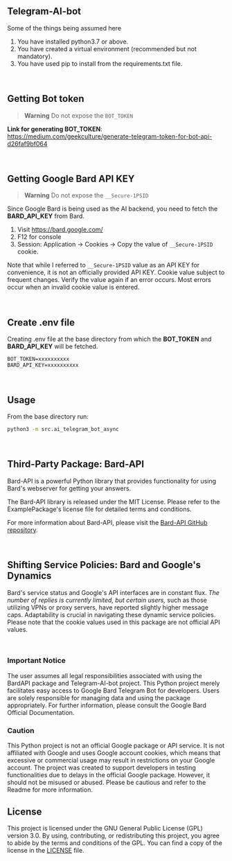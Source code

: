## Telegram-AI-bot

Some of the things being assumed here
1. You have installed python3.7 or above.
2. You have created a virtual environment (recommended but not mandatory).
3. You have used pip to install from the requirements.txt file.

<br>

## Getting Bot token
> **Warning** Do not expose the `BOT_TOKEN`    

**Link for generating BOT_TOKEN**: https://medium.com/geekculture/generate-telegram-token-for-bot-api-d26faf9bf064

<br>

## Getting Google Bard API KEY
> **Warning** Do not expose the `__Secure-1PSID` 
 
Since Google Bard is being used as the AI backend, you need to fetch the **BARD_API_KEY** from Bard.
1. Visit https://bard.google.com/
2. F12 for console
3. Session: Application → Cookies → Copy the value of  `__Secure-1PSID` cookie.

Note that while I referred to `__Secure-1PSID` value as an API KEY for convenience, it is not an officially provided API KEY. 
Cookie value subject to frequent changes. Verify the value again if an error occurs. Most errors occur when an invalid cookie value is entered.

<br>

## Create .env file
Creating .env file at the base directory from which the **BOT_TOKEN** and **BARD_API_KEY** will be fetched.
```env
BOT_TOKEN=xxxxxxxxxx
BARD_API_KEY=xxxxxxxxxx
```

<br>

## Usage 
From the base directory run:
```bash
python3 -m src.ai_telegram_bot_async
```

<br>

## Third-Party Package: Bard-API

Bard-API is a powerful Python library that provides functionality for using Bard's webserver for getting your answers.

The Bard-API library is released under the MIT License. Please refer to the ExamplePackage's license file for detailed terms and conditions.

For more information about Bard-API, please visit the [Bard-API GitHub repository](https://github.com/dsdanielpark/Bard-API).

<br>

## Shifting Service Policies: Bard and Google's Dynamics 
Bard's service status and Google's API interfaces are in constant flux. *The number of replies is currently limited, but certain users,* such as those utilizing VPNs or proxy servers, have reported slightly higher message caps. Adaptability is crucial in navigating these dynamic service policies. Please note that the cookie values used in this package are not official API values.

<br>

### Important Notice
  The user assumes all legal responsibilities associated with using the BardAPI package and Telegram-AI-bot project. This Python project merely facilitates easy access to Google Bard Telegram Bot for developers. Users are solely responsible for managing data and using the package appropriately. For further information, please consult the Google Bard Official Documentation.
    
### Caution
This Python project is not an official Google package or API service. It is not affiliated with Google and uses Google account cookies, which means that excessive or commercial usage may result in restrictions on your Google account. The project was created to support developers in testing functionalities due to delays in the official Google package. However, it should not be misused or abused. Please be cautious and refer to the Readme for more information.
  

## License

This project is licensed under the GNU General Public License (GPL) version 3.0. By using, contributing, or redistributing this project, you agree to abide by the terms and conditions of the GPL. You can find a copy of the license in the [LICENSE](LICENSE) file.
